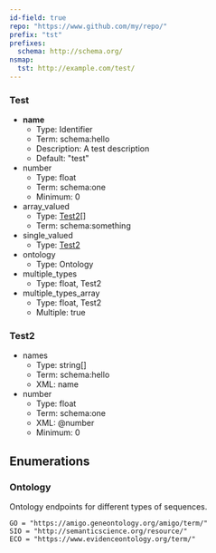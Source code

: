 ```yaml
---
id-field: true
repo: "https://www.github.com/my/repo/"
prefix: "tst"
prefixes:
  schema: http://schema.org/
nsmap:
  tst: http://example.com/test/
---
```


### Test

- **name**
  - Type: Identifier
  - Term: schema:hello
  - Description: A test description
  - Default: "test"
- number
  - Type: float
  - Term: schema:one
  - Minimum: 0
- array_valued
  - Type: [Test2](#test2)[]
  - Term: schema:something
- single_valued
  - Type: [Test2](#test2)
- ontology
  - Type: Ontology
- multiple_types
  - Type: float, Test2
- multiple_types_array
  - Type: float, Test2
  - Multiple: true

### Test2

- names
  - Type: string[]
  - Term: schema:hello
  - XML: name
- number
  - Type: float
  - Term: schema:one
  - XML: @number
  - Minimum: 0

## Enumerations

### Ontology

Ontology endpoints for different types of sequences.

```
GO = "https://amigo.geneontology.org/amigo/term/"
SIO = "http://semanticscience.org/resource/"
ECO = "https://www.evidenceontology.org/term/"
```
